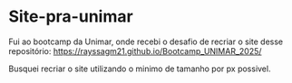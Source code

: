 # Site-pra-unimar

Fui ao bootcamp da Unimar, onde recebi o desafio de recriar o site desse repositório: https://rayssagm21.github.io/Bootcamp_UNIMAR_2025/

Busquei recriar o site utilizando o minimo de tamanho por px possivel.
